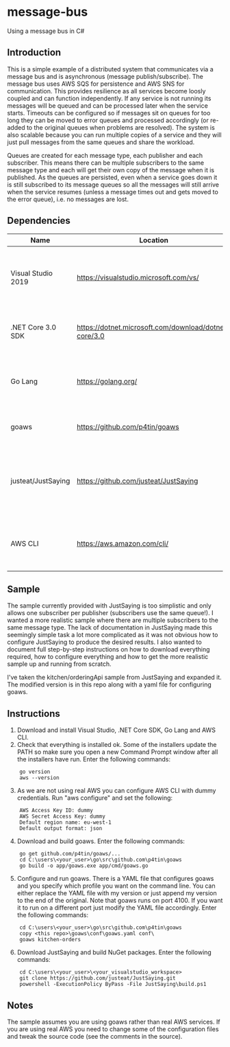 # message-bus
Using a message bus in C#

## Introduction

This is a simple example of a distributed system that communicates via a message bus and is asynchronous (message publish/subscribe). The message bus uses AWS SQS for persistence and AWS SNS for communication. This provides resilience as all services become loosly coupled and can function independently. If any service is not running its messages will be queued and can be processed later when the service starts. Timeouts can be configured so if messages sit on queues for too long they can be moved to error queues and processed accordingly (or re-added to the original queues when problems are resolved). The system is also scalable because you can run multiple copies of a service and they will just pull messages from the same queues and share the workload.

Queues are created for each message type, each publisher and each subscriber. This means there can be multiple subscribers to the same message type and each will get their own copy of the message when it is published. As the queues are persisted, even when a service goes down it is still subscribed to its message queues so all the messages will still arrive when the service resumes (unless a message times out and gets moved to the error queue), i.e. no messages are lost.

## Dependencies

Name|Location|Description|Info
----|--------|-----------|----
Visual Studio 2019|https://visualstudio.microsoft.com/vs/|The IDE to build JustSaying and this sample|Supports .NET Core 3 (don't need Preview version)
.NET Core 3.0 SDK|https://dotnet.microsoft.com/download/dotnet-core/3.0|The latest version of .NET Core Runtime and SDK
Go Lang|https://golang.org/|The command-line environment to build goaws|Not needed if you want to use real AWS SNS/SQS
goaws|https://github.com/p4tin/goaws| An AWS SNS/SQS clone that runs locally|Written in Go
justeat/JustSaying|https://github.com/justeat/JustSaying|A light-weight message bus on top of AWS services (SNS and SQS)|Written in C#
AWS CLI|https://aws.amazon.com/cli/|Optional but useful for showing SNS topics and SQS queues|Works with our clone (goaws) service

## Sample

The sample currently provided with JustSaying is too simplistic and only allows one subscriber per publisher (subscribers use the same queue!). I wanted a more realistic sample where there are multiple subscribers to the same message type. The lack of documentation in JustSaying made this seemingly simple task a lot more complicated as it was not obvious how to configure JustSaying to produce the desired results. I also wanted to document full step-by-step instructions on how to download everything required, how to configure everything and how to get the more realistic sample up and running from scratch.

I've taken the kitchen/orderingApi sample from JustSaying and expanded it. The modified version is in this repo along with a yaml file for configuring goaws.

## Instructions

1. Download and install Visual Studio, .NET Core SDK, Go Lang and AWS CLI.
2. Check that everything is installed ok. Some of the installers update the PATH so make sure you open a new Command Prompt window after all the installers have run. Enter the following commands:
````
    go version
    aws --version
````
3. As we are not using real AWS you can configure AWS CLI with dummy credentials. Run "aws configure" and set the following:
````
    AWS Access Key ID: dummy
    AWS Secret Access Key: dummy
    Default region name: eu-west-1
    Default output format: json
````
4. Download and build goaws. Enter the following commands:
````
    go get github.com/p4tin/goaws/...
    cd C:\users\<your_user>\go\src\github.com\p4tin\goaws
    go build -o app/goaws.exe app/cmd/goaws.go
````
5. Configure and run goaws. There is a YAML file that configures goaws and you specify which profile you want on the command line. You can either replace the YAML file with my version or just append my version to the end of the original. Note that goaws runs on port 4100. If you want it to run on a different port just modify the YAML file accordingly. Enter the following commands:
````
    cd C:\users\<your_user>\go\src\github.com\p4tin\goaws
    copy <this repo>\goaws\conf\goaws.yaml conf\
    goaws kitchen-orders
````
6. Download JustSaying and build NuGet packages. Enter the following commands:
````
    cd C:\users\<your_user>\<your_visualstudio_workspace>
    git clone https://github.com/justeat/JustSaying.git
    powershell -ExecutionPolicy ByPass -File JustSaying\build.ps1
````
## Notes

The sample assumes you are using goaws rather than real AWS services. If you are using real AWS you need to change some of the configuration files and tweak the source code (see the comments in the source).
